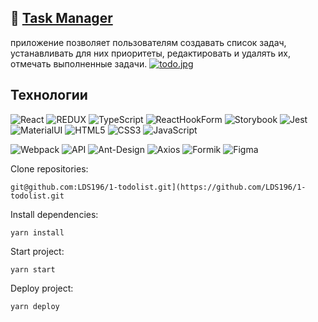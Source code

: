 :seedling: <a href="https://lds196.github.io/1-todolist/" target="_blank">Task Manager</a>
---
приложение позволяет пользователям создавать список задач, устанавливать для них приоритеты, редактировать и удалять их, отмечать выполненные задачи.
[![todo.jpg](https://i.postimg.cc/wTN5JFQb/todo.jpg)](https://postimg.cc/XpVy6fhw)

## Технологии
![React](https://img.shields.io/badge/-React-61daf8?logo=react&logoColor=black)
![REDUX](https://img.shields.io/badge/-Redux-yellow)
![TypeScript](https://img.shields.io/badge/-TypeScript-blue)
![ReactHookForm](https://img.shields.io/badge/-ReactHookForm-pink)
![Storybook](https://img.shields.io/badge/-Storybook-red)
![Jest](https://img.shields.io/badge/-Jest-green)
![MaterialUI](https://img.shields.io/badge/-MaterialUI-blue)
![HTML5](https://img.shields.io/badge/-HTML5-e34f26?logo=html5&logoColor=white)
![CSS3](https://img.shields.io/badge/-CSS3-1572b6?logo=css3&logoColor=white)
![JavaScript](https://img.shields.io/badge/-JavaScript-f7df1e?logo=javaScript&logoColor=black)

![Webpack](https://img.shields.io/badge/-Webpack-99d6f8?logo=webpack&logoColor=black)
![API](https://img.shields.io/badge/-Api-yellow)
![Ant-Design](https://img.shields.io/badge/-AntDesign-red)
![Axios](https://img.shields.io/badge/-Axios-yellow)
![Formik](https://img.shields.io/badge/-Formik-pink)
![Figma](https://img.shields.io/badge/-Figma-yellow)

Clone repositories:
```
git@github.com:LDS196/1-todolist.git](https://github.com/LDS196/1-todolist.git
```
Install dependencies:
```
yarn install
```
Start project: 
```
yarn start
```
Deploy project:
```
yarn deploy
```
